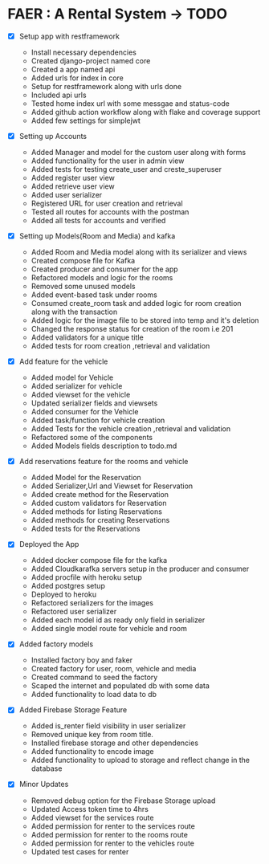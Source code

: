 # FAER : A Rental System -> TODO

- [x] Setup app with restframework

  - Install necessary dependencies
  - Created django-project named core
  - Created a app named api
  - Added urls for index in core
  - Setup for restframework along with urls done
  - Included api urls
  - Tested home index url with some messgae and status-code
  - Added github action workflow along with flake and coverage support
  - Added few settings for simplejwt

- [x] Setting up Accounts

  - Added Manager and model for the custom user along with forms
  - Added functionality for the user in admin view
  - Added tests for testing create_user and creste_superuser
  - Added register user view
  - Added retrieve user view
  - Added user serializer
  - Registered URL for user creation and retrieval
  - Tested all routes for accounts with the postman
  - Added all tests for accounts and verified

- [x] Setting up Models(Room and Media) and kafka

  - Added Room and Media model along with its serializer and views
  - Created compose file for Kafka
  - Created producer and consumer for the app
  - Refactored models and logic for the rooms
  - Removed some unused models
  - Added event-based task under rooms
  - Consumed create_room task and added logic for room creation along with the transaction
  - Added logic for the image file to be stored into temp and it's deletion
  - Changed the response status for creation of the room i.e 201
  - Added validators for a unique title
  - Added tests for room creation ,retrieval and validation

- [x] Add feature for the vehicle

  - Added model for Vehicle
  - Added serializer for vehicle
  - Added viewset for the vehicle
  - Updated serializer fields and viewsets
  - Added consumer for the Vehicle
  - Added task/function for vehicle creation
  - Added Tests for the vehicle creation ,retrieval and validation
  - Refactored some of the components
  - Added Models fields description to todo.md

- [x] Add reservations feature for the rooms and vehicle

  - Added Model for the Reservation
  - Added Serializer,Url and Viewset for Reservation
  - Added create method for the Reservation
  - Added custom validators for Reservation
  - Added methods for listing Reservations
  - Added methods for creating Reservations
  - Added tests for the Reservations

- [x] Deployed the App

  - Added docker compose file for the kafka
  - Added Cloudkarafka servers setup in the producer and consumer
  - Added procfile with heroku setup
  - Added postgres setup
  - Deployed to heroku
  - Refactored serializers for the images
  - Refactored user serializer
  - Added each model id as ready only field in serializer
  - Added single model route for vehicle and room

- [x] Added factory models

  - Installed factory boy and faker
  - Created factory for user, room, vehicle and media
  - Created command to seed the factory
  - Scaped the internet and populated db with some data
  - Added functionality to load data to db

- [x] Added Firebase Storage Feature

  - Added is_renter field visibility in user serializer
  - Removed unique key from room title.
  - Installed firebase storage and other dependencies
  - Added functionality to encode image
  - Added functionality to upload to storage and reflect change in the database

- [x] Minor Updates
  - Removed debug option for the Firebase Storage upload
  - Updated Access token time to 4hrs
  - Added viewset for the services route
  - Added permission for renter to the services route
  - Added permission for renter to the rooms route
  - Added permission for renter to the vehicles route
  - Updated test cases for renter
